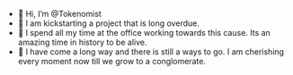 - 👋 Hi, I’m @Tokenomist
- 👀 I am kickstarting a project that is long overdue.
- 🌱 I spend all my time at the office working towards this cause. Its an amazing time in history to be alive.
- 💞️ I have come a long way and there is still a ways to go. I am cherishing every moment now till we grow to a conglomerate.
<!---
Tokenomist/Tokenomist is a ✨ special ✨ repository because its `README.md` (this file) appears on your GitHub profile.
You can click the Preview link to take a look at your changes.
--->
